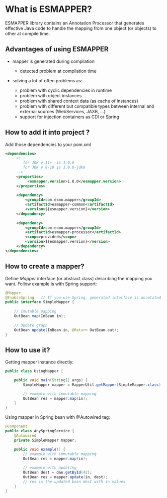# What is ESMAPPER?

ESMAPPER library contains an Annotation Processor that generates effective Java code 
to handle the mapping from one object (or objects) to other at compile time.

## Advantages of using ESMAPPER

   * mapper is generated during compilation
     * detected problem at compilation time

   * solving a lot of often problems as:
     * problem with cyclic dependencies in runtime
     * problem with object instances
     * problem with shared context data (as cache of instances)
     * problem with different but compatible types between internal and external sources (WebServices, JAXB, ...)
     * support for injection containers as CDI or Spring

## How to add it into project ?

Add those dependencies to your pom.xml
```xml
<dependencies>
     <!-- 
        for JDK v 11+  is 1.0.0
        for JDK v 8-10 is 1.0.0-jdk8 
     -->
     <properties>
          <esmapper.version>1.0.0</esmapper.version>
     </properties>
     
     <dependency>
         <groupId>com.esmo.mapper</groupId>
         <artifactId>esmapper-common</artifactId>
         <version>${esmapper.version}</version>
     </dependency>
     
     <dependency>
         <groupId>com.esmo.mapper</groupId>
         <artifactId>esmapper-processor</artifactId>
         <scope>provided</scope>
         <version>${esmapper.version}</version>
     </dependency>
</dependencies>
```

## How to create a mapper?
Define *Mapper* interface (or abstract class) describing the mapping you want. Follow example is with Spring support:

```java
@Mapper
@EnableSpring   // If you use Spring, generated interface is annotated for spring with @Component 
public interface SimpleMapper {
    
    // Imutable mapping
    OutBean map(InBean in);
    
    // Update graph
    OutBean update(InBean in, @Return OutBean out);
}
```

## How to use it?

Getting mapper instance directly:
```java
public class UsingMapper {

    public void main(String[] args) {
        SimpleMapper mapper = MapperUtil.getMapper(SimpleMapper.class);

        // example with immutable mapping
        OutBean res = mapper.map(in);
    }
}
```

Using mapper in Spring bean with @Autowired tag:
```java
@Component
public class AnySpringService {
    @Autowired
    private SimpleMapper mapper;

    public void example() {
        // example with immutable mapping
        OutBean res = mapper.map(in);
    
        // example with updating
        OutBean dest = dao.getById(42);
        OutBean res = mapper.update(in, dest);
        // res is the updated bean dest with in values
    }
}
```

